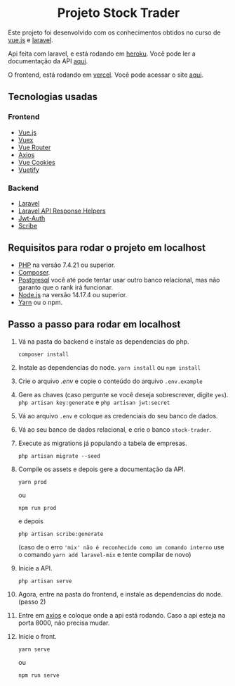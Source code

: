 <h1 align="center">
    Projeto Stock Trader
</h1>

Este projeto foi desenvolvido com os conhecimentos obtidos no curso de [vue.js](https://www.udemy.com/course/vue-js-completo/) e [laravel](https://www.udemy.com/course/curso-completo-do-desenvolvedor-laravel/).

Api feita com laravel, e está rodando em [heroku](https://www.heroku.com/). Você pode ler a documentação da API [aqui](https://api-projeto-3.herokuapp.com/docs/).

O frontend, está rodando em [vercel](https://vercel.com/). Você pode acessar o site [aqui](https://stocktrader-bay.vercel.app/).

## Tecnologias usadas

### **Frontend**

- [Vue.js](https://vuejs.org/)
- [Vuex](https://vuex.vuejs.org/)
- [Vue Router](https://router.vuejs.org/)
- [Axios](https://axios-http.com/docs/intro)
- [Vue Cookies](https://www.npmjs.com/package/vue-cookies)
- [Vuetify](https://vuetifyjs.com/)

### **Backend**

- [Laravel](https://laravel.com/)
- [Laravel API Response Helpers](https://github.com/f9webltd/laravel-api-response-helpers)
- [Jwt-Auth](https://github.com/tymondesigns/jwt-auth)
- [Scribe](https://scribe.knuckles.wtf/)

## Requisitos para rodar o projeto em localhost

- [PHP](https://php.net/) na versão 7.4.21 ou superior.
- [Composer](https://getcomposer.org/).
- [Postgresql](https://www.postgresql.org/) você até pode tentar usar outro banco relacional, mas não garanto que o rank irá funcionar.
- [Node.js](https://nodejs.org/en/) na versão 14.17.4 ou superior.
- [Yarn](https://yarnpkg.com/) ou o npm.

## Passo a passo para rodar em localhost

1. Vá na pasta do backend e instale as dependencias do php.

    ```shell
    composer install
    ```

1. Instale as dependencias do node.
    ``yarn install`` ou ``npm install``

3. Crie o arquivo *.env* e copie o conteúdo do arquivo `.env.example`
4. Gere as chaves (caso pergunte se você deseja sobrescrever, digite `yes`).
    ``php artisan key:generate`` e ``php artisan jwt:secret``
5. Vá ao arquivo `.env` e coloque as credenciais do seu banco de dados.
6. Vá ao seu banco de dados relacional, e crie o banco `stock-trader`.
7. Execute as migrations já populando a tabela de empresas.

    ```shell
    php artisan migrate --seed
    ```

8. Compile os assets e depois gere a documentação da API.

    ```shell
    yarn prod
    ```

    ou

    ```shell
    npm run prod
    ```
    
    e depois

    ```shell
    php artisan scribe:generate 
    ```

    (caso de o erro `'mix' não é reconhecido como um comando interno` use o comando `yarn add laravel-mix` e tente compilar de novo)
9. Inicie a API.

    ```shell
    php artisan serve
    ```

10. Agora, entre na pasta do frontend, e instale as dependencias do node. (passo 2)
11. Entre em [axios](/frontend/src/plugins/axios.js) e coloque onde a api está rodando. Caso a api esteja na porta 8000, não precisa mudar.
12. Inicie o front.

    ```shell
    yarn serve
    ```

    ou

    ```shell
    npm run serve
    ```
